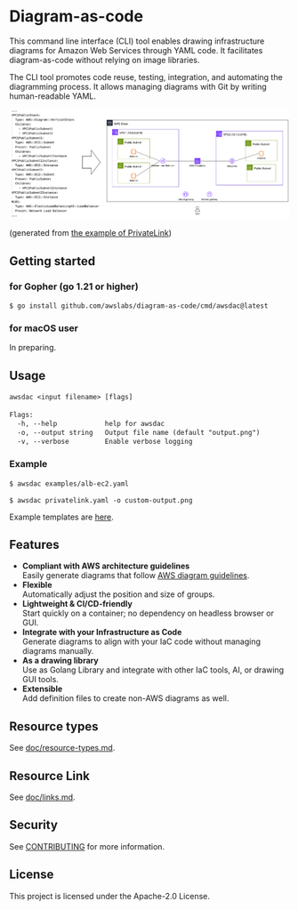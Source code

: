 # Diagram-as-code
This command line interface (CLI) tool enables drawing infrastructure diagrams for Amazon Web Services through YAML code. It facilitates diagram-as-code without relying on image libraries.

The CLI tool promotes code reuse, testing, integration, and automating the diagramming process. It allows managing diagrams with Git by writing human-readable YAML.

<img src="doc/static/introduction2.png" width="800">

(generated from [the example of PrivateLink](examples/privatelink.yaml))

## Getting started

### for Gopher (go 1.21 or higher)
```
$ go install github.com/awslabs/diagram-as-code/cmd/awsdac@latest
```

### for macOS user
In preparing.

## Usage

```
awsdac <input filename> [flags]

Flags:
  -h, --help            help for awsdac
  -o, --output string   Output file name (default "output.png")
  -v, --verbose         Enable verbose logging
```

### Example

```
$ awsdac examples/alb-ec2.yaml
```

```
$ awsdac privatelink.yaml -o custom-output.png
```

Example templates are [here](examples).

## Features
- **Compliant with AWS architecture guidelines**  
Easily generate diagrams that follow [AWS diagram guidelines](https://aws.amazon.com/architecture/icons).
- **Flexible**  
Automatically adjust the position and size of groups.
- **Lightweight & CI/CD-friendly**  
Start quickly on a container; no dependency on headless browser or GUI.
- **Integrate with your Infrastructure as Code**  
Generate diagrams to align with your IaC code without managing diagrams manually.
- **As a drawing library**  
Use as Golang Library and integrate with other IaC tools, AI, or drawing GUI tools.
- **Extensible**  
Add definition files to create non-AWS diagrams as well.

## Resource types
See [doc/resource-types.md](doc/resource-types.md).

## Resource Link
See [doc/links.md](doc/links.md).

## Security

See [CONTRIBUTING](CONTRIBUTING.md#security-issue-notifications) for more information.

## License

This project is licensed under the Apache-2.0 License.
